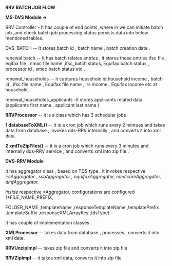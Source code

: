 **RRV BATCH JOB FLOW**

**MS-DVS Module -\>**

RRV Controller - It has couple of end points ,where in we can initiate
batch job ,and check batch job processing status persists data into
below mentioned tables.

DVS_BATCH -- It stores batch id , batch name , batch creation date .

renewal batch -- it has batch relates entries , it stores these entries
ifsc file , eqifax file , nmac file name ,ifsc_batch status, Equifax
batch status , processor id , smec batch status etc .

renewal_households -- it captures household id,household income , batch id , ifsc file name
, Equifax file name , irs income , Equifax income etc at household.

renewal_households_applicants -it stores applicants related data
(applicants first name , applicant last name )

**RRVProcessor** -- it is a class which has 3 schedular jobs

**1 databaseToXML()** -- it is a cron job which runs every 2 mintues and
takes data from database , invokes dds-RRV internally , and converts it
into xml data.

**2 xmlToZipFiles()** -- it is a cron job which runs every 3 minutes and
internally dds-RRV service , and converts xml into zip file .

**DVS-RRV Module**

It has aggregator class , based on TDS type , it invokes respective
*irsAggregator , ssaAggregator , equifaxAggregator, medicareAggregator,
dmfAggregator.*

*Inside* respective *Aggregator, configurations are configured
(*FILE_NAME_PREFIX,

FOLDER_NAME ,templateName ,responseTemplateName ,templatePrefix
,templateSuffix ,responseXMLArrayKey ,tdsType)

It has couple of implementation classes .

**XMLProcessor** -- takes data from database , processes , converts it
into xml data.

**RRVUnzipImpl** -- takes zip file and converts it into zip file

**RRVZipImpl** -- it takes xml data, converts it into zip file
